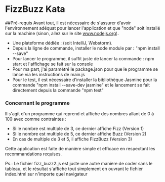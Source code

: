 # FizzBuzz Kata

##Pré-requis
Avant tout, il est nécessaire de s'assurer d'avoir l'environnement adéquat pour lancer l'application et que "node" soit installé sur la machine
(sinon, allez sur le site www.nodejs.org).

- Une plateforme dédiée : (soit IntelliJ, Webstorm).
- Depuis la ligne de commande, installer le node module par : "npm install --save"
- Pour lancer le programme, il suffit juste de lancer la commande : npm start et l'affichage se fait sur la console
- Pour ma part, j'ai paramétré le package.json pour que le programme se lance via les instructions de main.js
- Pour le test, il est nécessaire d'installer la bibliothèque Jasmine pour la commande "npm install --save-dev jasmine" et le lancement se fait directement depuis la commande "npm test"

### Concernant le programme
Il s'agit d'un programme qui reprend et affiche des nombres allant de 0 à 100 avec comme contraintes :
- Si le nombre est multiple de 3, ce dernier affiche Fizz (Version 1)
- Si le nombre est multiple de 5, ce dernier affiche Buzz (Version 2)
- En cas de multiple de 3 et 5, il affiche FizzBuzz       (Version 3)

Cette application est faite de manière simple et efficace en respectant les recommandations requises.

Ps : Le fichier fizz_buzz2.js est juste une autre manière de coder sans le tableau, et le résultat s'affiche tout simplement en ouvrant
le fichier index.html sur n'importe quel navigateur